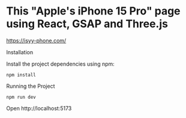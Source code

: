 # This "Apple's iPhone 15 Pro" page using React, GSAP and Three.js

https://isyy-phone.com/



Installation

Install the project dependencies using npm:
```
npm install
```
Running the Project
```
npm run dev
```
Open http://localhost:5173
